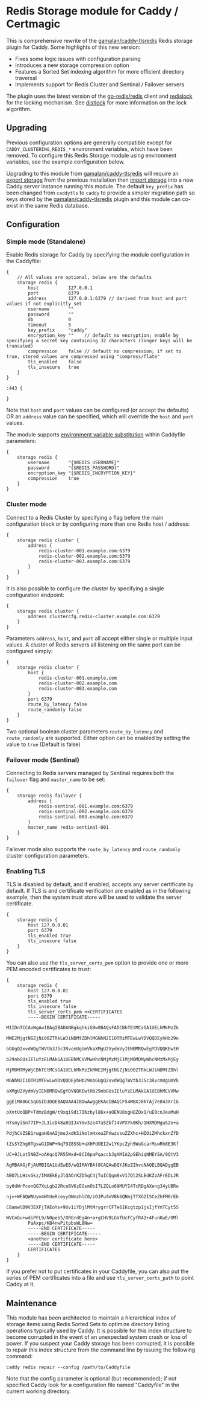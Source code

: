 # Redis Storage module for Caddy / Certmagic

This is comprehensive rewrite of the [gamalan/caddy-tlsredis](https://github.com/gamalan/caddy-tlsredis) Redis storage plugin for Caddy.  Some highlights of this new version:

* Fixes some logic issues with configuration parsing
* Introduces a new storage compression option
* Features a Sorted Set indexing algorithm for more efficient directory traversal
* Implements support for Redis Cluster and Sentinal / Failover servers

The plugin uses the latest version of the [go-redis/redis](https://github.com/go-redis/redis) client and [redislock](https://github.com/bsm/redislock) for the locking mechanism. See [distlock](https://redis.io/topics/distlock) for more information on the lock algorithm.

## Upgrading

Previous configuration options are generally compatible except for `CADDY_CLUSTERING_REDIS_*` environment variables, which have been removed.  To configure this Redis Storage module using environment variables, see the example configuration below.

Upgrading to this module from [gamalan/caddy-tlsredis](https://github.com/gamalan/caddy-tlsredis) will require an [export storage](https://caddyserver.com/docs/command-line#caddy-storage) from the previous installation then [import storage](https://caddyserver.com/docs/command-line#caddy-storage) into a new Caddy server instance running this module.  The default `key_prefix` has been changed from `caddytls` to `caddy` to provide a simpler migration path so keys stored by the [gamalan/caddy-tlsredis](https://github.com/gamalan/caddy-tlsredis) plugin and this module can co-exist in the same Redis database.

## Configuration

### Simple mode (Standalone)

Enable Redis storage for Caddy by specifying the module configuration in the Caddyfile:
```
{
    // All values are optional, below are the defaults
    storage redis {
        host           127.0.0.1
        port           6379
        address        127.0.0.1:6379 // derived from host and port values if not explicitly set
        username       ""
        password       ""
        db             0
        timeout        5
        key_prefix     "caddy"
        encryption_key ""    // default no encryption; enable by specifying a secret key containing 32 characters (longer keys will be truncated)
        compression    false // default no compression; if set to true, stored values are compressed using "compress/flate"
        tls_enabled    false
        tls_insecure   true
    }
}

:443 {

}
```
Note that `host` and `port` values can be configured (or accept the defaults) OR an `address` value can be specified, which will override the `host` and `port` values.

The module supports [environment variable substitution](https://caddyserver.com/docs/caddyfile/concepts#environment-variables) within Caddyfile parameters:
```
{
    storage redis {
        username       "{$REDIS_USERNAME}"
        password       "{$REDIS_PASSWORD}"
        encryption_key "{$REDIS_ENCRYPTION_KEY}"
        compression    true
    }
}
```

### Cluster mode

Connect to a Redis Cluster by specifying a flag before the main configuration block or by configuring more than one Redis host / address:
```
{
    storage redis cluster {
        address {
            redis-cluster-001.example.com:6379
            redis-cluster-002.example.com:6379
            redis-cluster-003.example.com:6379
        }
    }
}
```

It is also possible to configure the cluster by specifying a single configuration endpoint:
```
{
    storage redis cluster {
        address clustercfg.redis-cluster.example.com:6379
    }
}
```

Parameters `address`, `host`, and `port` all accept either single or multiple input values. A cluster of Redis servers all listening on the same port can be configured simply:
```
{
    storage redis cluster {
        host {
            redis-cluster-001.example.com
            redis-cluster-002.example.com
            redis-cluster-003.example.com
        }
        port 6379
        route_by_latency false
        route_randomly false
    }
}
```
Two optional boolean cluster parameters `route_by_latency` and `route_randomly` are supported.  Either option can be enabled by setting the value to `true` (Default is false)

### Failover mode (Sentinal)

Connecting to Redis servers managed by Sentinal requires both the `failover` flag and `master_name` to be set:
```
{
    storage redis failover {
        address {
            redis-sentinal-001.example.com:6379
            redis-sentinal-002.example.com:6379
            redis-sentinal-003.example.com:6379
        }
        master_name redis-sentinal-001
    }
}
```
Failover mode also supports the `route_by_latency` and `route_randomly` cluster configuration parameters.

### Enabling TLS

TLS is disabled by default, and if enabled, accepts any server certificate by default. If TLS is and certificate verification are enabled as in the following example, then the system trust store will be used to validate the server certificate.
```
{
    storage redis {
        host 127.0.0.01
        port 6379
        tls_enabled true
        tls_insecure false
    }
}
```
You can also use the `tls_server_certs_pem` option to provide one or more PEM encoded certificates to trust:
```
{
    storage redis {
        host 127.0.0.01
        port 6379
        tls_enabled true
        tls_insecure false
        tls_server_certs_pem <<CERTIFICATES
        -----BEGIN CERTIFICATE-----
        MIIDnTCCAoWgAwIBAgIBADANBgkqhkiG9w0BAQsFADCBhTEtMCsGA1UELhMkMzZk
        MWE2MjgtNGZjNi00ZTRkLWJiNDMtZDhlMGNhN2I1OTRiMTEwLwYDVQQDEyhHb29n
        bGUgQ2xvdWQgTWVtb3J5c3RvcmUgUmVkaXMgU2VydmVyIENBMRQwEgYDVQQKEwtH
        b29nbGUsIEluYzELMAkGA1UEBhMCVVMwHhcNMjMxMjE1MjM0MDMyWhcNMzMxMjEy
        MjM0MTMyWjCBhTEtMCsGA1UELhMkMzZkMWE2MjgtNGZjNi00ZTRkLWJiNDMtZDhl
        MGNhN2I1OTRiMTEwLwYDVQQDEyhHb29nbGUgQ2xvdWQgTWVtb3J5c3RvcmUgUmVk
        aXMgU2VydmVyIENBMRQwEgYDVQQKEwtHb29nbGUsIEluYzELMAkGA1UEBhMCVVMw
        ggEiMA0GCSqGSIb3DQEBAQUAA4IBDwAwggEKAoIBAQCF54WBXJ8kTAj7e843XriG
        oXntUoQBP+TdmzBdgW/t9xqi9di7I6zbyl86x+aOENU8xgHQZQxQ/uE0cnJeaMuH
        H7smyiSn77IP+JL3icDk8a8QIJxYmv3ze47a5ZbfJ4VPXYk0Kh/1HXMDMguS2e+a
        PdjhCVZSB1rwgaH6nAIjmoJxdKSiNolm4xeuZPXwzvsuZZXhc+HIOiZMhckxnZfD
        tZsSYZhg0TgswG1DWP+Nq79Z8SSb+uXHPdOEI2w1YKpcZyh5WuGcarMswRh8E3Kf
        UC+9JLot5NBZ+oAKqcQ7R55Wxd+8CI0paPqaccbJgXMIA2pSEhiqNMEYSA/9QtV3
        AgMBAAGjFjAUMBIGA1UdEwEB/wQIMAYBAf8CAQAwDQYJKoZIhvcNAQELBQADggEB
        ABO7LLHzvGkz/IMAEkEyJlQAOrKZD5qC4jTuICQqm9xV17Ql2SLEdKZzAFrEDLJR
        by0dWrPconQG7XqLgb22RceBVKzEGsmObI7LZQLo69MUYI4TcRDgAXeng34yUBRo
        njv+WFAQWNUym4WhUeRceyyOWmzhlC0/zOJPufmVBk6QNmjTfXG2ISCeZhFM0rEb
        C8amwlD9V3EXFjTAEoYs+9Uv1iYDjlMtMrygrrCFTe61Kcgtzp1jsIjfYmTCyt5S
        WVCmGu+wdiPFL9/N0peb5/ORGrdEg4n+a+gCHV9LGVfUcFCyfR42+4FunKwE/OMl
        PaAxpc/KB4nwPitpbsWL8Nw=
        -----END CERTIFICATE-----
        -----BEGIN CERTIFICATE-----
        <another certificate here>
        -----END CERTIFICATE-----
        CERTIFICATES
    }
}
```
If you prefer not to put certificates in your Caddyfile, you can also put the series of PEM certificates into a file and use `tls_server_certs_path` to point Caddy at it.

## Maintenance

This module has been architected to maintain a hierarchical index of storage items using Redis Sorted Sets to optimize directory listing operations typically used by Caddy.  It is possible for this index structure to become corrupted in the event of an unexpected system crash or loss of power.  If you suspect your Caddy storage has been corrupted, it is possible to repair this index structure from the command line by issuing the following command:

```
caddy redis repair --config /path/to/Caddyfile
```

Note that the config parameter is optional (but recommended); if not specified Caddy look for a configuration file named "Caddyfile" in the current working directory.

